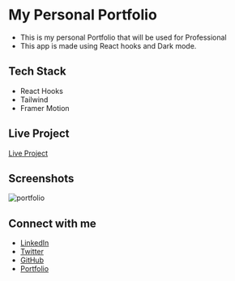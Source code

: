   # My Personal Portfolio

- This is my personal Portfolio that will be used for Professional
- This app is made using React hooks and Dark mode.

## Tech Stack

- React Hooks
- Tailwind
- Framer Motion

## Live Project

[Live Project](https://my-portfolio-xi-eight-88.vercel.app/)

## Screenshots

![portfolio](https://github.com/PriyanshuSinghR/Personal-Portfolio/assets/52795506/72b442fa-3f5d-4944-8d03-c59c32fea0fb)

## Connect with me

- [LinkedIn](https://www.linkedin.com/in/priyanshu844/)
- [Twitter](https://twitter.com/Priyanshu844)
- [GitHub](https://github.com/PriyanshuSinghR)
- [Portfolio](https://priyanshu-portfolio.netlify.app/)
